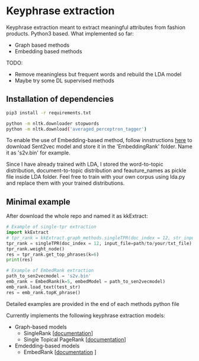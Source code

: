 # Keyphrase extraction

Keyphrase extraction meant to extract meaningful attributes from fashion products. Python3 based.
What implemented so far:
* Graph based methods
* Embedding based methods

TODO:
* Remove meaningless but frequent words and rebuild the LDA model
* Maybe try some DL supervised methods

## Installation of dependencies
```bash
pip3 install -r requirements.txt
```
```bash
python -m nltk.downloader stopwords
python -m nltk.download('averaged_perceptron_tagger')
```

To enable the use of Embedding-based method, follow innstructions [here](https://github.com/epfml/sent2vec#downloading-sent2vec-pre-trained-models)
to download Sent2vec model and store it in the 'EmbeddingRank' folder. Name it as 's2v.bin' for example. <br>

Since I have already trained with LDA, I stored the word-to-topic distribution, document-to-topic distribution and feauture_names
as pickle file inside LDA folder. Feel free to train with your own corpus using lda.py and replace them with your trained distributions.


## Minimal example
After download the whole repo and named it as kkExtract:
```python
# Example of single-tpr extraction
import kkExtract
# tpr_rank = kkExtract.graph_methods.singleTPR(doc_index = 12, str_input=test_str) # you need to specify the document index in the corpus, build from string
tpr_rank = singleTPR(doc_index = 12, input_file=path/to/your/txt_file) # build from txt file
tpr_rank.weight_node()
res = tpr_rank.get_top_phrases(k=6)
print(res)
```

```python
# Example of EmbedRank extraction
path_to_sen2vecmodel = 's2v.bin'
emb_rank = EmbedRank(k=5, embedModel = path_to_sen2vecmodel)
emb_rank.load_text(test_str)
res = emb_rank.topK_phrase()
```

Detailed examples are provided in the end of each methods python file


Currently implements the following keyphrase extraction models:

* Graph-based models
  * SingleRank  [[documentation](http://www.aclweb.org/anthology/C08-1122.pdf)]
  * Single Topical PageRank [[documentation](https://dl.acm.org/doi/abs/10.1145/2740908.2742730)]
* Emdedding-based models
  * EmbedRank [[documentation](https://www.aclweb.org/anthology/K18-1022) ]



